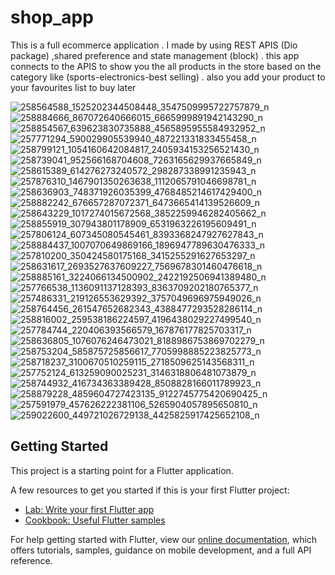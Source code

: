 # shop_app

This is a full ecommerce application . I made by using REST APIS (Dio package) ,shared preference and state management (block) . this app connects to the APIS to show you the all products in the store based on the category like (sports-electronics-best selling) . also you add your product to your favourites list to buy later

![258564588_1525202344508448_3547509995722757879_n](https://user-images.githubusercontent.com/61950354/142583823-7ed66d18-7717-42d1-818c-f5bacc6614f4.jpg)
![258884666_867072640666015_6665999891942143290_n](https://user-images.githubusercontent.com/61950354/142583825-be9cd576-7c8c-4a28-9b4c-39c6b683cd62.jpg)
![258854567_639623830735888_4565895955584932952_n](https://user-images.githubusercontent.com/61950354/142583830-db268341-4cff-4b04-87fa-14eaff2d59a9.jpg)
![257771294_590029905539940_487221331833455458_n](https://user-images.githubusercontent.com/61950354/142583833-46996783-8d8f-4594-97b6-a55c0076a3cb.jpg)
![258799121_1054160642084817_2405934153256521430_n](https://user-images.githubusercontent.com/61950354/142583834-03f48042-691d-4453-b999-6e4dbe898893.jpg)
![258739041_952566168704608_7263165629937665849_n](https://user-images.githubusercontent.com/61950354/142583835-f74f5fe4-f555-4cb6-a21a-30767cc3bfa1.jpg)
![258615389_614276273240572_298287338991235943_n](https://user-images.githubusercontent.com/61950354/142583838-6914f3c7-4d2b-41ec-a6b8-290837f96700.jpg)
![257876310_1467901350263638_1112065791046698781_n](https://user-images.githubusercontent.com/61950354/142583840-cd132f0d-3bdb-4cb3-b73d-260528dfcedb.jpg)
![258636903_748371926035399_4768485214617429400_n](https://user-images.githubusercontent.com/61950354/142583842-d181baac-fadb-40ab-971c-8c04aa2cb095.jpg)
![258882242_676657287072371_6473665414139526609_n](https://user-images.githubusercontent.com/61950354/142583844-b673bb78-93e0-4fcb-a1b2-7981065292db.jpg)
![258643229_1017274015672568_3852259946282405662_n](https://user-images.githubusercontent.com/61950354/142583846-20c040db-4192-4cef-956c-850913f2fdc2.jpg)
![258855919_307943801178909_6531963226195609491_n](https://user-images.githubusercontent.com/61950354/142583849-47a80466-bea5-4552-8370-b3aaf1f780b5.jpg)
![257806124_607345080545461_8393368247927627843_n](https://user-images.githubusercontent.com/61950354/142583851-ca1943ef-8cfe-4ced-a67d-80fc17d0a60e.jpg)
![258884437_1007070649869166_1896947789630476333_n](https://user-images.githubusercontent.com/61950354/142583853-d43e48d4-e3db-4d34-871f-c73a994dc868.jpg)
![257810200_350424580175168_3415255291627653297_n](https://user-images.githubusercontent.com/61950354/142583856-5123eac9-4ad2-43b8-864b-60acf31a7b7b.jpg)
![258631617_2693527637609227_7569678301460476618_n](https://user-images.githubusercontent.com/61950354/142583857-e0a5c701-bf5c-4780-baa9-68a1129aa375.jpg)
![258885161_3224066134500902_2422192506941389480_n](https://user-images.githubusercontent.com/61950354/142583858-5e8c4913-7536-47a0-a4e0-09bf251ad19c.jpg)
![257766538_1136091137128393_8363709202180765377_n](https://user-images.githubusercontent.com/61950354/142583859-c72f04e1-7ef0-41f9-83fe-6b1b387db838.jpg)
![257486331_219126553629392_3757049696975949026_n](https://user-images.githubusercontent.com/61950354/142583861-bda5ed34-2b4f-4b2f-831d-2012a364d26c.jpg)
![258764456_261547652682343_4388477293528286114_n](https://user-images.githubusercontent.com/61950354/142583864-af1365d9-a39b-479c-a7df-9993e1de1818.jpg)
![258816002_259538186224597_4196438029227499540_n](https://user-images.githubusercontent.com/61950354/142583867-05610866-7979-475e-a98f-93c1e330d6c9.jpg)
![257784744_220406393566579_167876177825703317_n](https://user-images.githubusercontent.com/61950354/142583868-b35288ce-1f19-4bd9-b37e-7e76f8d927ad.jpg)
![258636805_1076076246473021_8188986753869702279_n](https://user-images.githubusercontent.com/61950354/142583871-21a1789e-8a88-4159-bfb1-0f7037381e91.jpg)
![258753204_585875725856617_7705998885223825773_n](https://user-images.githubusercontent.com/61950354/142583874-8f416748-a24d-439b-923c-ed6b947473a6.jpg)
![258718237_3100670510259115_2718509625143568311_n](https://user-images.githubusercontent.com/61950354/142583875-eba37c7a-2144-465b-85f4-63a30c404dd2.jpg)
![257752124_613259090025231_3146318806481073879_n](https://user-images.githubusercontent.com/61950354/142583877-74b927cf-0805-402d-97ec-14bb9ae5ddaa.jpg)
![258744932_416734363389428_8508828166011789923_n](https://user-images.githubusercontent.com/61950354/142583879-9bcd6901-586f-4414-85a9-9526ae6b54c7.jpg)
![258879228_4859604727423135_9122745775420690425_n](https://user-images.githubusercontent.com/61950354/142583881-993065dc-fc4d-4bde-9969-ebd32f1525bc.jpg)
![257591979_457626222381106_5265904057895650810_n](https://user-images.githubusercontent.com/61950354/142583883-e4f38db6-298b-4b82-8bff-ffbec34d9f44.jpg)
![259022600_449721026729138_4425825917425652108_n](https://user-images.githubusercontent.com/61950354/142583884-5c0d6a41-2c5a-44a5-909d-8a3482d87154.jpg)


## Getting Started

This project is a starting point for a Flutter application.

A few resources to get you started if this is your first Flutter project:

- [Lab: Write your first Flutter app](https://flutter.dev/docs/get-started/codelab)
- [Cookbook: Useful Flutter samples](https://flutter.dev/docs/cookbook)

For help getting started with Flutter, view our
[online documentation](https://flutter.dev/docs), which offers tutorials,
samples, guidance on mobile development, and a full API reference.
